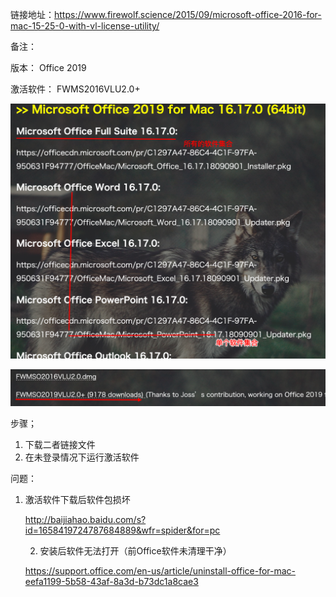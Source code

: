 



链接地址：https://www.firewolf.science/2015/09/microsoft-office-2016-for-mac-15-25-0-with-vl-license-utility/

备注：

版本： Office 2019

激活软件： FWMS2016VLU2.0+

![image-20200430124036884](https://github.com/dajangzhaomingyue/appst/blob/master/mac/image-20200430124036884.png)

![image-20200430124418830](https://github.com/dajangzhaomingyue/appst/blob/master/mac/image-20200430124418830.png)

步骤；

1. 下载二者链接文件
2. 在未登录情况下运行激活软件

问题：

 1. 激活软件下载后软件包损坏

    http://baijiahao.baidu.com/s?id=1658419724787684889&wfr=spider&for=pc

	2. 安装后软件无法打开（前Office软件未清理干净）

    https://support.office.com/en-us/article/uninstall-office-for-mac-eefa1199-5b58-43af-8a3d-b73dc1a8cae3